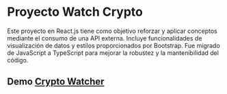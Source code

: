 # Proyecto Watch Crypto

Este proyecto en React.js tiene como objetivo reforzar y aplicar conceptos mediante el consumo de una API externa. Incluye funcionalidades de visualización de datos y estilos proporcionados por Bootstrap. Fue migrado de JavaScript a TypeScript para mejorar la robustez y la mantenibilidad del código.

## Demo [Crypto Watcher](https://price-crypto.netlify.app/)
